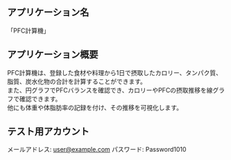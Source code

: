## アプリケーション名
「PFC計算機」

## アプリケーション概要
PFC計算機は、登録した食材や料理から1日で摂取したカロリー、タンパク質、脂質、炭水化物の合計を計算することができます。  
また、円グラフでPFCバランスを確認でき、カロリーやPFCの摂取推移を線グラフで確認できます。  
他にも体重や体脂肪率の記録を付け、その推移を可視化します。

## テスト用アカウント
メールアドレス: user@example.com
パスワード: Password1010
